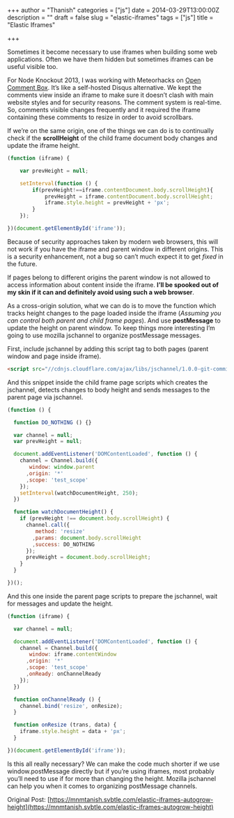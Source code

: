+++
author = "Thanish"
categories = ["js"]
date = 2014-03-29T13:00:00Z
description = ""
draft = false
slug = "elastic-iframes"
tags = ["js"]
title = "Elastic Iframes"

+++


Sometimes it become necessary to use iframes when building some web  applications. Often we have them hidden but sometimes iframes can be  useful visible too.

For Node Knockout 2013, I was working with Meteorhacks on [Open  Comment Box](meteorhacks.2013.nodeknockout.com). It’s like a self-hosted  Disqus alternative. We kept the comments view inside an iframe to make  sure it doesn’t clash with main website styles and for security reasons.  The comment system is real-time. So, comments visible changes  frequently and it required the iframe containing these comments to  resize in order to avoid scrollbars.

If we’re on the same origin, one of the things we can do is to continually check if the **scrollHeight** of the child frame document body changes and update the iframe height.

```js
(function (iframe) {

    var prevHeight = null;

    setInterval(function () {
        if(prevHeight!==iframe.contentDocument.body.scrollHeight){
            prevHeight = iframe.contentDocument.body.scrollHeight;
            iframe.style.height = prevHeight + 'px';
        }
    });

})(document.getElementById('iframe'));

```

Because of security approaches taken by modern web browsers, this  will not work if you have the iframe and parent window in different  origins. This is a security enhancement, not a bug so can’t much expect  it to get _fixed_ in the future.

If pages belong to different origins the parent window is not allowed to access information about content inside the iframe. **I’ll be spooked out of my skin if it can and definitely avoid using such a web browser**.

As a cross-origin solution, what we can do is to move the function  which tracks height changes to the page loaded inside the iframe (_Assuming you can control both parent and child frame pages_). And use **postMessage** to update the height on parent window. To keep things more interesting  I’m going to use mozilla jschannel to organize postMessage messages.

First, include jschannel by adding this script tag to both pages (parent window and page inside iframe).

```html
<script src="//cdnjs.cloudflare.com/ajax/libs/jschannel/1.0.0-git-commit1-8c4f7eb/jschannel.min.js"></script>

```

And this snippet inside the child frame page scripts which creates  the jschannel, detects changes to body height and sends messages to the  parent page via jschannel.

```js
(function () {

  function DO_NOTHING () {}

  var channel = null;
  var prevHeight = null;

  document.addEventListener('DOMContentLoaded', function () {
    channel = Channel.build({
       window: window.parent
      ,origin: '*'
      ,scope: 'test_scope'
    });
    setInterval(watchDocumentHeight, 250);
  })

  function watchDocumentHeight() {
    if (prevHeight !== document.body.scrollHeight) {
      channel.call({
         method: 'resize'
        ,params: document.body.scrollHeight
        ,success: DO_NOTHING
      });
      prevHeight = document.body.scrollHeight;
    }
  }

})();


```

And this one inside the parent page scripts to prepare the jschannel, wait for messages and update the height.

```js
(function (iframe) {

  var channel = null;

  document.addEventListener('DOMContentLoaded', function () {
    channel = Channel.build({
       window: iframe.contentWindow
      ,origin: '*'
      ,scope: 'test_scope'
      ,onReady: onChannelReady
    });
  })

  function onChannelReady () {
    channel.bind('resize', onResize);
  }

  function onResize (trans, data) {
    iframe.style.height = data + 'px';
  }

})(document.getElementById('iframe'));

```

Is this all really necessary? We can make the code much shorter if we  use window.postMessage directly but if you’re using iframes, most  probably you’ll need to use if for more than changing the height.  Mozilla jschannel can help you when it comes to organizing postMessage  channels.

Original Post: [https://mnmtanish.svbtle.com/elastic-iframes-autogrow-height](https://mnmtanish.svbtle.com/elastic-iframes-autogrow-height)

